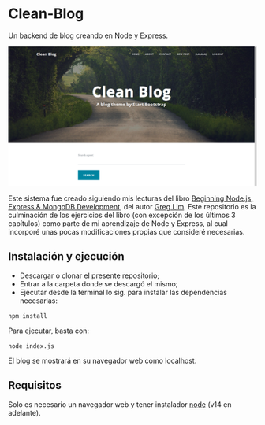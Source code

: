 # Clean-Blog

Un backend de blog creando en Node y Express.

![Imagen](https://raw.githubusercontent.com/FedeHC/Clean-Blog/master/public/assets/img/capture.png)

Este sistema fue creado siguiendo mis lecturas del libro [Beginning Node.js,
Express & MongoDB Development](https://www.amazon.com/Beginning-Node-js-Express-MongoDB-Development/dp/9811480281/ref=sr_1_fkmr2_2), del autor [Greg Lim](https://github.com/greglim81). Este repositorio es la culminación de los ejercicios del libro (con excepción de los últimos 3 capítulos) como parte de mi aprendizaje de Node y Express, al cual incorporé unas pocas modificaciones propias que consideré necesarias.

## Instalación y ejecución

* Descargar o clonar el presente repositorio;
* Entrar a la carpeta donde se descargó el mismo;
* Ejecutar desde la terminal lo sig. para instalar las dependencias necesarias:

```node
npm install
```

Para ejecutar, basta con:

```node
node index.js
```

El blog se mostrará en su navegador web como localhost.

## Requisitos

Solo es necesario un navegador web y tener instalador [node](https://nodejs.org/en/) (v14 en adelante).